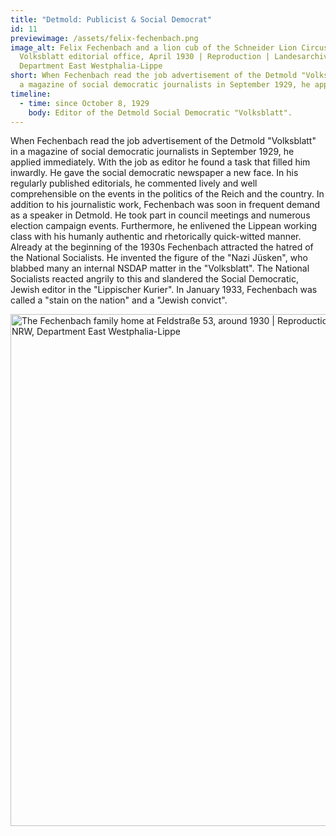 ```yaml
---
title: "Detmold: Publicist & Social Democrat"
id: 11
previewimage: /assets/felix-fechenbach.png
image_alt: Felix Fechenbach and a lion cub of the Schneider Lion Circus in the
  Volksblatt editorial office, April 1930 | Reproduction | Landesarchiv NRW,
  Department East Westphalia-Lippe
short: When Fechenbach read the job advertisement of the Detmold "Volksblatt" in
  a magazine of social democratic journalists in September 1929, he applied...
timeline:
  - time: since October 8, 1929
    body: Editor of the Detmold Social Democratic "Volksblatt".
---
```

When Fechenbach read the job advertisement of the Detmold "Volksblatt" in a magazine of social democratic journalists in September 1929, he applied immediately. With the job as editor he found a task that filled him inwardly. He gave the social democratic newspaper a new face. In his regularly published editorials, he commented lively and well comprehensible on the events in the politics of the Reich and the country. In addition to his journalistic work, Fechenbach was soon in frequent demand as a speaker in Detmold. He took part in council meetings and numerous election campaign events. Furthermore, he enlivened the Lippean working class with his humanly authentic and rhetorically quick-witted manner. Already at the beginning of the 1930s Fechenbach attracted the hatred of the National Socialists. He invented the figure of the "Nazi Jüsken", who blabbed many an internal NSDAP matter in the "Volksblatt". The National Socialists reacted angrily to this and slandered the Social Democratic, Jewish editor in the "Lippischer Kurier". In January 1933, Fechenbach was called a "stain on the nation" and a "Jewish convict".

<Image src="/assets/wohnhaus.png" alt="The Fechenbach family home at Feldstraße 53, around 1930 | Reproduction | Landesarchiv NRW, Department East Westphalia-Lippe" width="656" height="819" />